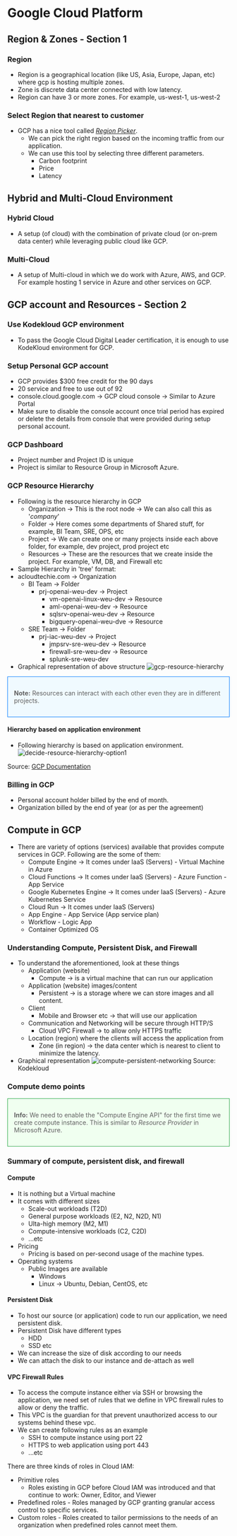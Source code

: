 # Google Cloud Platform

## Region & Zones - Section 1

### Region

- Region is a geographical location (like US, Asia, Europe, Japan, etc) where gcp is hosting multiple zones.
- Zone is discrete data center connected with low latency.
- Region can have 3 or more zones. For example, us-west-1, us-west-2

### Select Region that nearest to customer

- GCP has a nice tool called *[Region Picker](https://googlecloudplatform.github.io/region-picker/)*.
  - We can pick the right region based on the incoming traffic from our application.
  - We can use this tool by selecting three different parameters.
    - Carbon footprint
    - Price
    - Latency

## Hybrid and Multi-Cloud Environment

### Hybrid Cloud

- A setup (of cloud) with the combination of private cloud (or on-prem data center) while leveraging public cloud like GCP.

### Multi-Cloud

- A setup of Multi-cloud in which we do work with Azure, AWS, and GCP. For example hosting 1 service in Azure and other services on GCP.

## GCP account and Resources - Section 2

### Use Kodekloud GCP environment

- To pass the Google Cloud Digital Leader certification, it is enough to use KodeKloud environment for GCP.
  
### Setup Personal GCP account

- GCP provides $300 free credit for the 90 days
- 20 service and free to use out of 92
- console.cloud.google.com -> GCP cloud console -> Similar to Azure Portal
- Make sure to disable the console account once trial period has expired or delete the details from console that were provided during setup personal account.

### GCP Dashboard

- Project number and Project ID is unique
- Project is similar to Resource Group in Microsoft Azure.

### GCP Resource Hierarchy

- Following is the resource hierarchy in GCP
  - Organization -> This is the root node -> We can also call this as '*company*'
  - Folder -> Here comes some departments of Shared stuff, for example, BI Team, SRE, OPS, etc
  - Project -> We can create one or many projects inside each above folder, for example, dev project, prod project etc
  - Resources -> These are the resources that we create inside the project. For example, VM, DB, and Firewall etc
- Sample Hierarchy in 'tree' format:
- acloudtechie.com -> Organization
  - BI Team -> Folder
    - prj-openai-weu-dev -> Project
      - vm-openai-linux-weu-dev -> Resource
      - aml-openai-weu-dev -> Resource
      - sqlsrv-openai-weu-dev -> Resource
      - bigquery-openai-weu-dve -> Resource
  - SRE Team -> Folder
    - prj-iac-weu-dev -> Project
      - jmpsrv-sre-weu-dev -> Resource
      - firewall-sre-weu-dev -> Resource
      - splunk-sre-weu-dev
- Graphical representation of above structure
![gcp-resource-hierarchy](./assets/img/gcp-resource-hierarchy.png "GCP Resource Hierarchy by GCP and Kodekloud")

<blockquote class="note">

**Note:** Resources can interact with each other even they are in different projects.

</blockquote>

<style>
.note {
  border: 1px solid #007bff;
  background-color: #f0faff;
  padding: 1em;
  margin: 1em 0;
}
</style>

#### Hierarchy based on application environment

- Following hierarchy is based on application environment.
![decide-resource-hierarchy-option1](./assets/img/decide-resource-hierarchy-option1.svg "Hierarchy Based on Application Environment")

Source: [GCP Documentation](https://cloud.google.com/architecture/landing-zones/decide-resource-hierarchy)

### Billing in GCP

- Personal account holder billed by the end of month.
- Organization billed by the end of year (or as per the agreement)

## Compute in GCP

- There are variety of options (services) available that provides compute services in GCP. Following are the some of them:
  - Compute Engine -> It comes under IaaS (Servers) - Virtual Machine in Azure
  - Cloud Functions -> It comes under IaaS (Servers) - Azure Function - App Service
  - Google Kubernetes Engine -> It comes under IaaS (Servers) - Azure Kubernetes Service
  - Cloud Run -> It comes under IaaS (Servers)
  - App Engine - App Service (App service plan)
  - Workflow - Logic App
  - Container Optimized OS

### Understanding Compute, Persistent Disk, and Firewall

- To understand the aforementioned, look at these things
  - Application (website)
    - Compute -> is a virtual machine that can run our application
  - Application (website) images/content
    - Persistent -> is a storage where we can store images and all content.
  - Client
    - Mobile and Browser etc -> that will use our application
  - Communication and Networking will be secure through HTTP/S
    - Cloud VPC Firewall -> to allow only HTTPS traffic
  - Location (region) where the clients will access the application from
    - Zone (in region) -> the data center which is nearest to client to minimize the latency.
- Graphical representation
![compute-persistent-networking](./assets/img/compute-persistent-networking.png)
Source: Kodekloud

### Compute demo points

<blockquote class="info">

**Info:** We need to enable the "Compute Engine API" for the first time we create compute instance. This is similar to *Resource Provider* in Microsoft Azure.

</blockquote>

<style>
.info {
  border: 1px solid #28a745;
  background-color: #f0fff0;
  padding: 1em;
  margin: 1em 0;
}
</style>

### Summary of compute, persistent disk, and firewall

#### Compute

- It is nothing but a Virtual machine
- It comes with different sizes
  - Scale-out workloads (T2D)
  - General purpose workloads (E2, N2, N2D, N1)
  - Ulta-high memory (M2, M1)
  - Compute-intensive workloads (C2, C2D)
  - ...etc
- Pricing
  - Pricing is based on per-second usage of the machine types.
- Operating systems
  - Public Images are available
    - Windows
    - Linux -> Ubuntu, Debian, CentOS, etc

#### Persistent Disk

- To host our source (or application) code to run our application, we need persistent disk.
- Persistent Disk have different types
  - HDD
  - SSD etc
- We can increase the size of disk according to our needs
- We can attach the disk to our instance and de-attach as well

#### VPC Firewall Rules

- To access the compute instance either via SSH or browsing the application, we need set of rules that we define in VPC firewall rules to allow or deny the traffic.
- This VPC is the guardian for that prevent unauthorized access to our systems behind these vpc.
- We can create following rules as an example
  - SSH to compute instance using port 22
  - HTTPS to web application using port 443
  - ...etc

There are three kinds of roles in Cloud IAM:

- Primitive roles
  - Roles existing in GCP before Cloud IAM was introduced and that continue to work: Owner, Editor, and Viewer
- Predefined roles - Roles managed by GCP granting granular access control to specific services.
- Custom roles - Roles created to tailor permissions to the needs of an organization when predefined roles cannot meet them.
